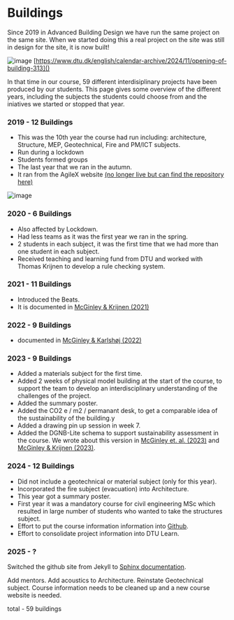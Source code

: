 # Buildings

Since 2019 in Advanced Building Design we have run the same project on the same site. When we started doing this a real project on the site was still in design for the site, it is now built!

![image](https://github.com/user-attachments/assets/085487dc-710c-41f4-963b-3a45ec39e513)
[https://www.dtu.dk/english/calendar-archive/2024/11/opening-of-building-313]()


In that time in our course, 59 different interdisiplinary projects have been produced by our students. This page gives some overview of the different years, including the subjects the students could choose from and the iniatives we started or stopped that year.

### 2019 - 12 Buildings
* This was the 10th year the course had run including: architecture, Structure, MEP, Geotechnical, Fire and PM/ICT subjects.
* Run during a lockdown
* Students formed groups
* The last year that we ran in the autumn.
* It ran from the AgileX website [(no longer live but can find the repository here)](https://github.com/timmcginley/F21)

![image](https://github.com/user-attachments/assets/dfe52634-e446-4bb1-acb0-9d663d2a81a9)

### 2020 - 6 Buildings
* Also affected by Lockdown.
* Had less teams as it was the first year we ran in the spring.
* 2 students in each subject, it was the first time that we had more than one student in each subject.
* Received teaching and learning fund from DTU and worked with Thomas Krijnen to develop a rule checking system.
### 2021 - 11 Buildings
* Introduced the Beats.
* It is documented in [McGinley & Krijnen (2021)](https://www.researchgate.net/publication/355218194_Multi-disciplinary_learning_from_OpenBIM)
### 2022 - 9 Buildings
* documented in [McGinley & Karlshøj (2022)](https://www.researchgate.net/publication/362225610_A_circular_education_system_for_the_AEC)
### 2023 - 9 Buildings
* Added a materials subject for the first time.
* Added 2 weeks of physical model building at the start of the course, to support the team to develop an interdisciplinary understanding of the challenges of the project.
* Added the summary poster.
* Added the CO2 e / m2 / permanant desk, to get a comparable idea of the sustainability of the building.y
* Added a drawing pin up session in week 7.
* Added the DGNB-Lite schema to support sustainability assessment in the course. We wrote about this version in [McGinley et. al. (2023)](https://www.researchgate.net/publication/372244146_Supporting_the_OpenBIM_transition) and [McGinley & Krijnen (2023)](https://www.researchgate.net/publication/369107975_A_framework_for_meta-disciplinary_building_analysis).
### 2024 - 12 Buildings
* Did not include a geotechnical or material subject (only for this year).
* Incorporated the fire subject (evacuation) into Architecture.
* This year got a summary poster.
* First year it was a mandatory course for civil engineering MSc which resulted in large number of students who wanted to take the structures subject.
* Effort to put the course information information into [Github](https://github.com/timmcginley/41936).
* Effort to consolidate project information into DTU Learn.
  
### 2025 - ?

Switched the github site from Jekyll to [Sphinx documentation](https://timmcginley.github.io/41936/).

Add mentors. Add acoustics to Architecture. Reinstate Geotechnical subject. Course information needs to be cleaned up and a new course website is needed.

total - 59 buildings
